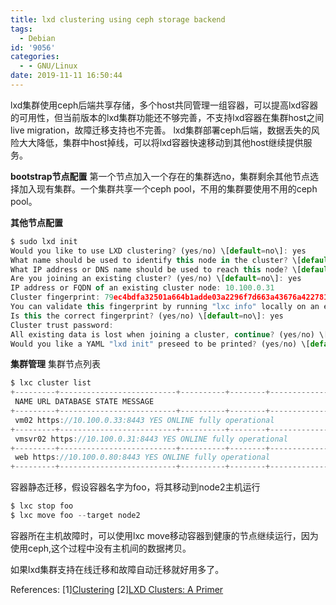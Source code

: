 ```yaml
---
title: lxd clustering using ceph storage backend
tags:
  - Debian
id: '9056'
categories:
  - - GNU/Linux
date: 2019-11-11 16:50:44
---
```



<!-- more -->
lxd集群使用ceph后端共享存储，多个host共同管理一组容器，可以提高lxd容器的可用性，但当前版本的lxd集群功能还不够完善，不支持lxd容器在集群host之间live migration，故障迁移支持也不完善。
lxd集群部署ceph后端，数据丢失的风险大大降低，集群中host掉线，可以将lxd容器快速移动到其他host继续提供服务。

**bootstrap节点配置**
第一个节点加入一个存在的集群选no，集群剩余其他节点选择加入现有集群。一个集群共享一个ceph pool，不用的集群要使用不用的ceph pool。

**其他节点配置**
```js
$ sudo lxd init
Would you like to use LXD clustering? (yes/no) \[default=no\]: yes
What name should be used to identify this node in the cluster? \[default=web\]: 
What IP address or DNS name should be used to reach this node? \[default=10.100.0.80\]: 
Are you joining an existing cluster? (yes/no) \[default=no\]: yes
IP address or FQDN of an existing cluster node: 10.100.0.31
Cluster fingerprint: 79ec4bdfa32501a664b1adde03a2296f7d663a43676a422781668df1bec2ee12
You can validate this fingerprint by running "lxc info" locally on an existing node.
Is this the correct fingerprint? (yes/no) \[default=no\]: yes
Cluster trust password: 
All existing data is lost when joining a cluster, continue? (yes/no) \[default=no\] yes
Would you like a YAML "lxd init" preseed to be printed? (yes/no) \[default=no\]: 
```

**集群管理**
集群节点列表
```js
$ lxc cluster list
+---------+--------------------------+----------+--------+-------------------+
 NAME URL DATABASE STATE MESSAGE 
+---------+--------------------------+----------+--------+-------------------+
 vm02 https://10.100.0.33:8443 YES ONLINE fully operational 
+---------+--------------------------+----------+--------+-------------------+
 vmsvr02 https://10.100.0.31:8443 YES ONLINE fully operational 
+---------+--------------------------+----------+--------+-------------------+
 web https://10.100.0.80:8443 YES ONLINE fully operational 
+---------+--------------------------+----------+--------+-------------------+
```

容器静态迁移，假设容器名字为foo，将其移动到node2主机运行
```js
$ lxc stop foo
$ lxc move foo --target node2
```
容器所在主机故障时，可以使用lxc move移动容器到健康的节点继续运行，因为使用ceph,这个过程中没有主机间的数据拷贝。

如果lxd集群支持在线迁移和故障自动迁移就好用多了。

References:
\[1\][Clustering](https://lxd.readthedocs.io/en/latest/clustering/)
\[2\][LXD Clusters: A Primer](https://ubuntu.com/blog/lxd-clusters-a-primer)